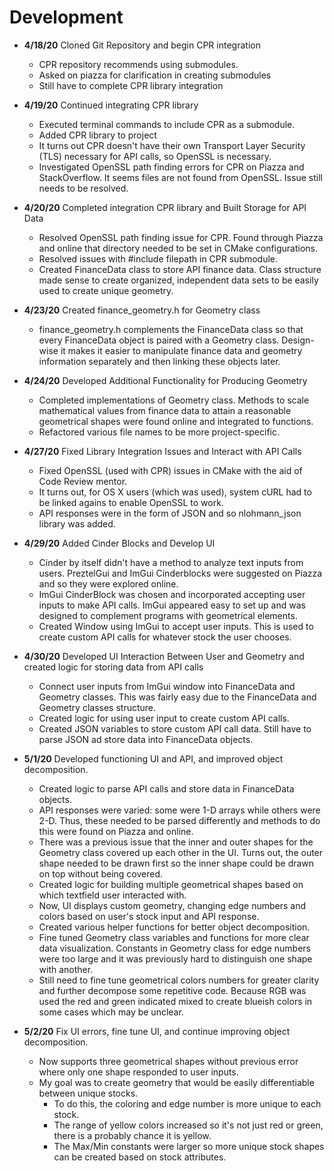 # Development

 - **4/18/20** Cloned Git Repository and begin CPR integration
   - CPR repository recommends using submodules.
   - Asked on piazza for clarification in creating submodules
   - Still have to complete CPR library integration
   
 - **4/19/20** Continued integrating CPR library
   - Executed terminal commands to include CPR as a submodule.
   - Added CPR library to project 
   - It turns out CPR doesn't have their own Transport Layer Security (TLS) necessary for API calls, 
   so OpenSSL is necessary.
   - Investigated OpenSSL path finding errors for CPR on Piazza and StackOverflow. 
   It seems files are not found from OpenSSL. Issue still needs to be resolved.
   
 - **4/20/20** Completed integration CPR library and Built Storage for API Data
   - Resolved OpenSSL path finding issue for CPR. Found through Piazza and online that directory needed
   to be set in CMake configurations.
   - Resolved issues with #include filepath in CPR submodule. 
   - Created FinanceData class to store API finance data. Class structure made sense to create organized,
   independent data sets to be easily used to create unique geometry.
 
 - **4/23/20** Created finance_geometry.h for Geometry class
   - finance_geometry.h  complements the FinanceData class so that every FinanceData object is paired
   with a Geometry class. Design-wise it makes it easier to manipulate finance data and geometry information
   separately and then linking these objects later.
   
 - **4/24/20** Developed Additional Functionality for Producing Geometry
   - Completed implementations of Geometry class. Methods to scale mathematical values from finance data to 
    attain a reasonable geometrical shapes were found online and integrated to functions.
   - Refactored various file names to be more project-specific.
   
 - **4/27/20** Fixed Library Integration Issues and Interact with API Calls
   - Fixed OpenSSL (used with CPR) issues in CMake with the aid of Code Review mentor.
   - It turns out, for OS X users (which was used), system cURL had to be linked agains to enable
    OpenSSL to work.
   - API responses were in the form of JSON and so nlohmann_json library was added.
   
 - **4/29/20** Added Cinder Blocks and Develop UI
   - Cinder by itself didn't have a method to analyze text inputs from users. PreztelGui and ImGui Cinderblocks
   were suggested on Piazza and so they were explored online.
   - ImGui CinderBlock was chosen and incorporated accepting user inputs to make API calls. ImGui appeared easy
   to set up and was designed to complement programs with geometrical elements.
   - Created Window using ImGui to accept user inputs. This is used to create custom API calls for 
   whatever stock the user chooses.
   
 - **4/30/20** Developed UI Interaction Between User and Geometry and created logic for storing
 data from API calls
    - Connect user inputs from ImGui window into FinanceData and Geometry classes. This was fairly easy
    due to the FinanceData and Geometry classes structure.
    - Created logic for using user input to create custom API calls.
    - Created JSON variables to store custom API call data. Still have to parse JSON ad
    store data into FinanceData objects.
   
 - **5/1/20** Developed functioning UI and API, and improved object decomposition.
    - Created logic to parse API calls and store data in FinanceData objects.
    - API responses were varied: some were 1-D arrays while others were 2-D. Thus,
    these needed to be parsed differently and methods to do this were found on Piazza and online.
    - There was a previous issue that the inner and outer shapes for the Geometry class covered up
    each other in the UI. Turns out, the outer shape needed to be drawn first so the inner shape could be
    drawn on top without being covered.
    - Created logic for building multiple geometrical shapes based on which textfield user interacted with.
    - Now, UI displays custom geometry, changing edge numbers and colors based on user's stock input 
    and API response.
    - Created various helper functions for better object decomposition.
    - Fine tuned Geometry class variables and functions for more clear data visualization.
    Constants in Geometry class for edge numbers were too large and it was previously hard to distinguish one
    shape with another.
    - Still need to fine tune geometrical colors numbers for greater clarity and further
     decompose some repetitive code. Because RGB was used the red and green indicated mixed to create
     blueish colors in some cases which may be unclear.
     
 - **5/2/20** Fix UI errors, fine tune UI, and continue improving object decomposition.
    - Now supports three geometrical shapes without previous error where only one shape responded to user inputs.
    - My goal was to create geometry that would be easily differentiable between unique stocks. 
        - To do this, the coloring and edge number is more unique to each stock. 
        - The range of yellow colors increased so it's not just red or green, there is a probably chance it is yellow.
        - The Max/Min constants were larger so more unique stock shapes can be created based on stock attributes.


   
   
   
